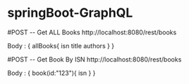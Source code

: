 # springBoot-GraphQL
#POST -- Get ALL Books
http://localhost:8080/rest/books

Body : 
    {
    	allBooks{
    		isn
    		title
    		authors
    	}
    }

#POST -- Get Book By ISN
http://localhost:8080/rest/books

Body : 
    {
    	book(id:"123"){
    		isn
    	}
    }